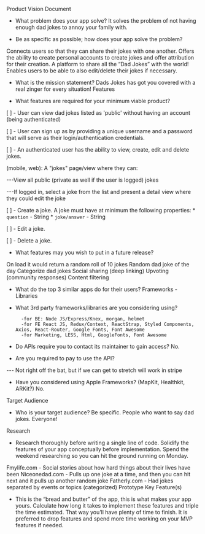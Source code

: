 Product Vision Document

- What problem does your app solve?
It solves the problem of not having enough dad jokes to annoy your family with.

- Be as specific as possible; how does your app solve the problem? 

Connects users so that they can share their jokes with one another. Offers the ability to create personal accounts to create jokes and offer attribution for their creation. A platform to share all the “Dad Jokes” with the world! Enables users to be able to also edit/delete their jokes if necessary.

- What is the mission statement?
Dads Jokes has got you covered with a real zinger for every situation! 
Features

- What features are required for your minimum viable product?

[ ] - User can view dad jokes listed as 'public' without having an account (being authenticated)

[ ] - User can sign up as by providing a unique username and a password that will serve as their login/authentication credentials. 

[ ] - An authenticated user has the ability to view, create, edit and delete jokes. 

(mobile, web): A "jokes" page/view where they can:

---View all public (private as well if the user is logged) jokes

---If logged in, select a joke from the list and present a detail view where they could edit the joke

[ ] - Create a joke. A joke must have at minimum the following properties:
  	* `question` - String
	* `joke/answer` - String

[ ] - Edit a joke.

[ ] - Delete a joke.

- What features may you wish to put in a future release?

On load it would return a random roll of 10 jokes
Random dad joke of the day
Categorize dad jokes
Social sharing (deep linking)
Upvoting (community responses)
Content filtering 


- What do the top 3 similar apps do for their users? 
Frameworks - Libraries

- What 3rd party frameworks/libraries are you considering using?

		-for BE: Node JS/Express/Knex, morgan, helmet
		-for FE React JS, Redux/Context, ReactStrap, Styled Components, Axios, React-Router, Google Fonts, Font Awesome
		-for Marketing, LESS, Html, GoogleFonts, Font Awesome 
	
 
- Do APIs require you to contact its maintainer to gain access? No. 
- Are you required to pay to use the API?
	
--- Not right off the bat, but if we can get to stretch will work in stripe

- Have you considered using Apple Frameworks? (MapKit, Healthkit, ARKit?) No.

Target Audience

- Who is your target audience? Be specific. 
People who want to say dad jokes. Everyone! 


Research

- Research thoroughly before writing a single line of code. Solidify the features of your app conceptually before implementation. Spend the weekend researching so you can hit the ground running on Monday.

Fmylife.com - Social stories about how hard things about their lives have been
Niceonedad.com - Pulls up one joke at a time, and then you can hit next and it pulls up another random joke
Fatherly.com - Had jokes separated by events or topics (categorized) 
Prototype Key Feature(s)

- This is the “bread and butter” of the app, this is what makes your app yours. Calculate how long it takes to implement these features and triple the time estimated. That way you’ll have plenty of time to finish. It is preferred to drop features and spend more time working on your MVP features if needed.


